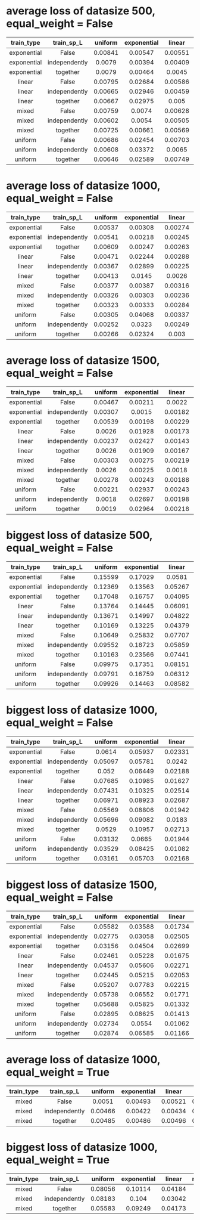 # average loss of datasize 500, equal_weight = False
| train_type | train_sp_L | uniform | exponential | linear | mixed |
| :---: | :---: | :---: | :---: | :---: | :---: |
| exponential | False | 0.00841 | 0.00547 | 0.00551 | 0.00646 |
| exponential | independently | 0.0079 | 0.00394 | 0.00409 | 0.00531 |
| exponential | together | 0.0079 | 0.00464 | 0.0045 | 0.00568 |
| linear | False | 0.00795 | 0.02684 | 0.00586 | 0.01355 |
| linear | independently | 0.00665 | 0.02946 | 0.00459 | 0.01357 |
| linear | together | 0.00667 | 0.02975 | 0.005 | 0.01381 |
| mixed | False | 0.00759 | 0.0074 | 0.00628 | 0.00709 |
| mixed | independently | 0.00602 | 0.0054 | 0.00505 | 0.00549 |
| mixed | together | 0.00725 | 0.00661 | 0.00569 | 0.00652 |
| uniform | False | 0.00686 | 0.02454 | 0.00703 | 0.01281 |
| uniform | independently | 0.00608 | 0.03372 | 0.0065 | 0.01543 |
| uniform | together | 0.00646 | 0.02589 | 0.00749 | 0.01328 |

# average loss of datasize 1000, equal_weight = False
| train_type | train_sp_L | uniform | exponential | linear | mixed |
| :---: | :---: | :---: | :---: | :---: | :---: |
| exponential | False | 0.00537 | 0.00308 | 0.00274 | 0.00373 |
| exponential | independently | 0.00541 | 0.00218 | 0.00245 | 0.00335 |
| exponential | together | 0.00609 | 0.00247 | 0.00263 | 0.00373 |
| linear | False | 0.00471 | 0.02244 | 0.00288 | 0.01001 |
| linear | independently | 0.00367 | 0.02899 | 0.00225 | 0.01163 |
| linear | together | 0.00413 | 0.0145 | 0.0026 | 0.00708 |
| mixed | False | 0.00377 | 0.00387 | 0.00316 | 0.0036 |
| mixed | independently | 0.00326 | 0.00303 | 0.00236 | 0.00288 |
| mixed | together | 0.00323 | 0.00333 | 0.00284 | 0.00313 |
| uniform | False | 0.00305 | 0.04068 | 0.00337 | 0.0157 |
| uniform | independently | 0.00252 | 0.0323 | 0.00249 | 0.01244 |
| uniform | together | 0.00266 | 0.02324 | 0.003 | 0.00963 |

# average loss of datasize 1500, equal_weight = False
| train_type | train_sp_L | uniform | exponential | linear | mixed |
| :---: | :---: | :---: | :---: | :---: | :---: |
| exponential | False | 0.00467 | 0.00211 | 0.0022 | 0.00299 |
| exponential | independently | 0.00307 | 0.0015 | 0.00182 | 0.00213 |
| exponential | together | 0.00539 | 0.00198 | 0.00229 | 0.00322 |
| linear | False | 0.0026 | 0.01928 | 0.00173 | 0.00787 |
| linear | independently | 0.00237 | 0.02427 | 0.00143 | 0.00936 |
| linear | together | 0.0026 | 0.01909 | 0.00167 | 0.00778 |
| mixed | False | 0.00303 | 0.00275 | 0.00219 | 0.00266 |
| mixed | independently | 0.0026 | 0.00225 | 0.0018 | 0.00221 |
| mixed | together | 0.00278 | 0.00243 | 0.00188 | 0.00236 |
| uniform | False | 0.00221 | 0.02937 | 0.00243 | 0.01133 |
| uniform | independently | 0.0018 | 0.02697 | 0.00198 | 0.01025 |
| uniform | together | 0.0019 | 0.02964 | 0.00218 | 0.01124 |

# biggest loss of datasize 500, equal_weight = False
| train_type | train_sp_L | uniform | exponential | linear | mixed |
| :---: | :---: | :---: | :---: | :---: | :---: |
| exponential | False | 0.15599 | 0.17029 | 0.0581 | - |
| exponential | independently | 0.12369 | 0.13563 | 0.05267 | - |
| exponential | together | 0.17048 | 0.16757 | 0.04095 | - |
| linear | False | 0.13764 | 0.14445 | 0.06091 | - |
| linear | independently | 0.13671 | 0.14997 | 0.04822 | - |
| linear | together | 0.10169 | 0.13225 | 0.04379 | - |
| mixed | False | 0.10649 | 0.25832 | 0.07707 | - |
| mixed | independently | 0.09552 | 0.18723 | 0.05859 | - |
| mixed | together | 0.10163 | 0.23566 | 0.07441 | - |
| uniform | False | 0.09975 | 0.17351 | 0.08151 | - |
| uniform | independently | 0.09791 | 0.16759 | 0.06312 | - |
| uniform | together | 0.09926 | 0.14463 | 0.08582 | - |

# biggest loss of datasize 1000, equal_weight = False
| train_type | train_sp_L | uniform | exponential | linear | mixed |
| :---: | :---: | :---: | :---: | :---: | :---: |
| exponential | False | 0.0614 | 0.05937 | 0.02331 | - |
| exponential | independently | 0.05097 | 0.05781 | 0.0242 | - |
| exponential | together | 0.052 | 0.06449 | 0.02188 | - |
| linear | False | 0.07685 | 0.10985 | 0.01627 | - |
| linear | independently | 0.07431 | 0.10325 | 0.02514 | - |
| linear | together | 0.06971 | 0.08923 | 0.02687 | - |
| mixed | False | 0.05569 | 0.08806 | 0.01942 | - |
| mixed | independently | 0.05696 | 0.09082 | 0.0183 | - |
| mixed | together | 0.0529 | 0.10957 | 0.02713 | - |
| uniform | False | 0.03132 | 0.0665 | 0.01944 | - |
| uniform | independently | 0.03529 | 0.08425 | 0.01082 | - |
| uniform | together | 0.03161 | 0.05703 | 0.02168 | - |

# biggest loss of datasize 1500, equal_weight = False
| train_type | train_sp_L | uniform | exponential | linear | mixed |
| :---: | :---: | :---: | :---: | :---: | :---: |
| exponential | False | 0.05582 | 0.03588 | 0.01734 | - |
| exponential | independently | 0.02775 | 0.03058 | 0.02505 | - |
| exponential | together | 0.03156 | 0.04504 | 0.02699 | - |
| linear | False | 0.02461 | 0.05228 | 0.01675 | - |
| linear | independently | 0.04537 | 0.05606 | 0.02271 | - |
| linear | together | 0.02445 | 0.05215 | 0.02053 | - |
| mixed | False | 0.05207 | 0.07783 | 0.02215 | - |
| mixed | independently | 0.05738 | 0.06552 | 0.01771 | - |
| mixed | together | 0.05688 | 0.05825 | 0.01332 | - |
| uniform | False | 0.02895 | 0.08625 | 0.01413 | - |
| uniform | independently | 0.02734 | 0.0554 | 0.01062 | - |
| uniform | together | 0.02874 | 0.06585 | 0.01166 | - |

# average loss of datasize 1000, equal_weight = True
| train_type | train_sp_L | uniform | exponential | linear | mixed |
| :---: | :---: | :---: | :---: | :---: | :---: |
| mixed | False | 0.0051 | 0.00493 | 0.00521 | 0.00508 |
| mixed | independently | 0.00466 | 0.00422 | 0.00434 | 0.00441 |
| mixed | together | 0.00485 | 0.00486 | 0.00496 | 0.00489 |

# biggest loss of datasize 1000, equal_weight = True
| train_type | train_sp_L | uniform | exponential | linear | mixed |
| :---: | :---: | :---: | :---: | :---: | :---: |
| mixed | False | 0.08056 | 0.10114 | 0.04184 | - |
| mixed | independently | 0.08183 | 0.104 | 0.03042 | - |
| mixed | together | 0.05583 | 0.09249 | 0.04173 | - |

